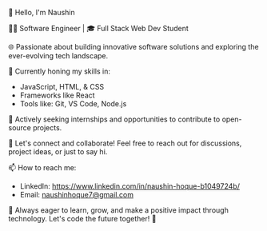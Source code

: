 👋 Hello, I'm Naushin

👨‍💻 Software Engineer | 🎓 Full Stack Web Dev Student

🌐 Passionate about building innovative software solutions and exploring the ever-evolving tech landscape.

🔧 Currently honing my skills in:

- JavaScript, HTML, & CSS
- Frameworks like React 
- Tools like: Git, VS Code, Node.js 

🚀 Actively seeking internships and opportunities to contribute to open-source projects.

💬 Let's connect and collaborate! Feel free to reach out for discussions, project ideas, or just to say hi.

📫 How to reach me:
- LinkedIn: https://www.linkedin.com/in/naushin-hoque-b1049724b/
- Email: naushinhoque7@gmail.com

🌱 Always eager to learn, grow, and make a positive impact through technology. Let's code the future together! 🚀
